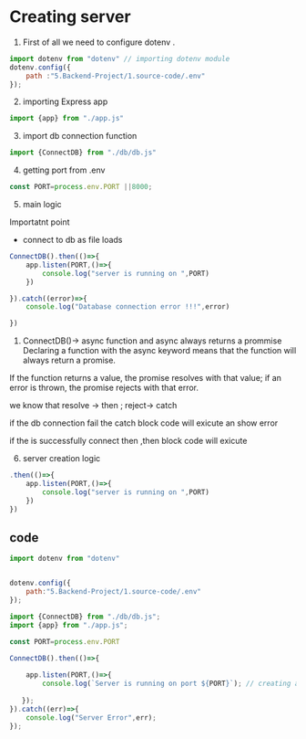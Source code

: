 # Creating server 
1. First of all we need to configure dotenv .
```js
import dotenv from "dotenv" // importing dotenv module 
dotenv.config({
    path :"5.Backend-Project/1.source-code/.env"
});

```
2. importing Express app 

```js
import {app} from "./app.js"

```

3. import db connection function 

```js
import {ConnectDB} from "./db/db.js"

```
4. getting port from .env 

```js
const PORT=process.env.PORT ||8000;

```
5. main logic 

Importatnt point 

- connect to db as file loads 

```js
ConnectDB().then(()=>{
    app.listen(PORT,()=>{
        console.log("server is running on ",PORT)
    })

}).catch((error)=>{
    console.log("Database connection error !!!",error)

})

```

1. ConnectDB()-> async function and async always returns a prommise 
Declaring a function with the async keyword means that the function will always return a promise. 

If the function returns a value, the promise resolves with that value; if an error is thrown, the promise rejects with that error.

we know that resolve -> then ; reject-> catch 

if the db connection fail the catch block code will exicute an show error 

if the is successfully connect then ,then block code will exicute 

6. server creation logic 

```js
.then(()=>{
    app.listen(PORT,()=>{
        console.log("server is running on ",PORT)
    })
})
```

## code

```js
import dotenv from "dotenv"


dotenv.config({
    path:"5.Backend-Project/1.source-code/.env"
});

import {ConnectDB} from "./db/db.js";
import {app} from "./app.js";

const PORT=process.env.PORT

ConnectDB().then(()=>{
    
    app.listen(PORT,()=>{
        console.log(`Server is running on port ${PORT}`); // creating a server 
   
   });
}).catch((err)=>{
    console.log("Server Error",err);
});



```